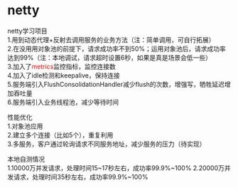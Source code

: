 # netty
netty学习项目<br/>
1.用到动态代理+反射去调用服务的业务方法（注：简单调用，可自行拓展）<br/>
2.在没用用对象池的前提下，请求成功率不到50%；运用对象池后，请求成功率达到99%（注：本地调试，请求超时设置6秒，如果是真是场景会低一些）<br/>
3.加入了<span style="color:red">metrics</span>监控指标，监控连接数<br/>
4.加入了idle检测和keepalive，保持连接<br/>
5.服务端引入FlushConsolidationHandler减少flush的次数，增强写，牺牲延迟增加吞吐量<br/>
6.服务端引入业务线程池，减少等待时间<br/>

性能优化<br/>
1.对象池应用<br/>
2.建立多个连接（比如5个），重复利用<br/>
3.多服务，客户通过轮询请求不同服务地址，减少服务的压力（待实现）<br/>

本地自测情况<br/>
1.10000万并发请求，处理时间15~17秒左右，成功率99.9%~100%
2.20000万并发请求，处理时间35秒左右，成功率99.9%~100%

